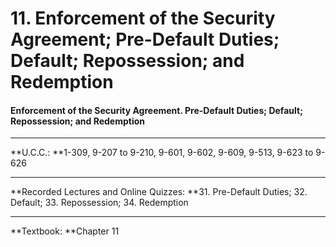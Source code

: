 # 11. Enforcement of the Security Agreement; Pre-Default Duties; Default; Repossession; and Redemption

#### Enforcement of the Security Agreement. Pre-Default Duties; Default; Repossession; and Redemption

****

**U.C.C.: **1-309, 9-207 to 9-210, 9-601, 9-602, 9-609, 9-513, 9-623 to 9-626

** **

**Recorded Lectures and Online Quizzes: **31. Pre-Default Duties; 32. Default; 33. Repossession; 34. Redemption

** **

**Textbook: **Chapter 11          &#x20;
